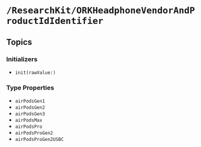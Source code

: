 # ``/ResearchKit/ORKHeadphoneVendorAndProductIdIdentifier``

<!-- The content below this line is auto-generated and is redundant. You should either incorporate it into your content above this line or delete it. -->

## Topics

### Initializers

- ``init(rawValue:)``

### Type Properties

- ``airPodsGen1``
- ``airPodsGen2``
- ``airPodsGen3``
- ``airPodsMax``
- ``airPodsPro``
- ``airPodsProGen2``
- ``airPodsProGen2USBC``